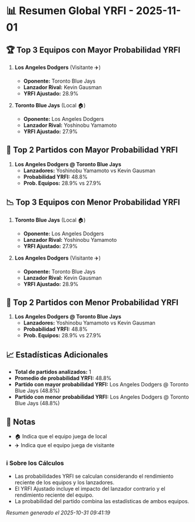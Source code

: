 # 📊 Resumen Global YRFI - 2025-11-01

## 🏆 Top 3 Equipos con Mayor Probabilidad YRFI

1. **Los Angeles Dodgers** (Visitante ✈️)
   - **Oponente:** Toronto Blue Jays
   - **Lanzador Rival:** Kevin Gausman
   - **YRFI Ajustado:** 28.9%

2. **Toronto Blue Jays** (Local 🏠)
   - **Oponente:** Los Angeles Dodgers
   - **Lanzador Rival:** Yoshinobu Yamamoto
   - **YRFI Ajustado:** 27.9%

## 🎯 Top 2 Partidos con Mayor Probabilidad YRFI

1. **Los Angeles Dodgers @ Toronto Blue Jays**
   - **Lanzadores:** Yoshinobu Yamamoto vs Kevin Gausman
   - **Probabilidad YRFI:** 48.8%
   - **Prob. Equipos:** 28.9% vs 27.9%

## 📉 Top 3 Equipos con Menor Probabilidad YRFI

1. **Toronto Blue Jays** (Local 🏠)
   - **Oponente:** Los Angeles Dodgers
   - **Lanzador Rival:** Yoshinobu Yamamoto
   - **YRFI Ajustado:** 27.9%

2. **Los Angeles Dodgers** (Visitante ✈️)
   - **Oponente:** Toronto Blue Jays
   - **Lanzador Rival:** Kevin Gausman
   - **YRFI Ajustado:** 28.9%

## 🛑 Top 2 Partidos con Menor Probabilidad YRFI

1. **Los Angeles Dodgers @ Toronto Blue Jays**
   - **Lanzadores:** Yoshinobu Yamamoto vs Kevin Gausman
   - **Probabilidad YRFI:** 48.8%
   - **Prob. Equipos:** 28.9% vs 27.9%

## 📈 Estadísticas Adicionales

- **Total de partidos analizados:** 1
- **Promedio de probabilidad YRFI:** 48.8%
- **Partido con mayor probabilidad YRFI:** Los Angeles Dodgers @ Toronto Blue Jays (48.8%)
- **Partido con menor probabilidad YRFI:** Los Angeles Dodgers @ Toronto Blue Jays (48.8%)

## 📝 Notas

- 🏠 Indica que el equipo juega de local
- ✈️ Indica que el equipo juega de visitante

### ℹ️ Sobre los Cálculos
- Las probabilidades YRFI se calculan considerando el rendimiento reciente de los equipos y los lanzadores.
- El YRFI Ajustado incluye el impacto del lanzador contrario y el rendimiento reciente del equipo.
- La probabilidad del partido combina las estadísticas de ambos equipos.

*Resumen generado el 2025-10-31 09:41:19*